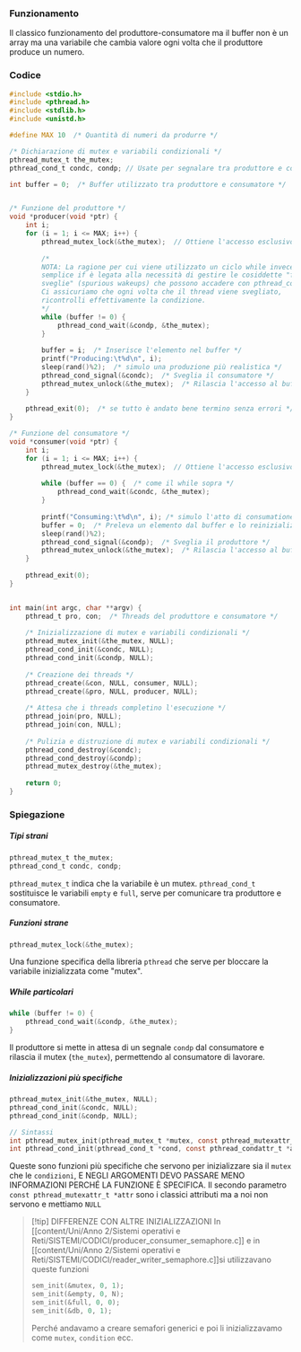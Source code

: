 ### Funzionamento
Il classico funzionamento del produttore-consumatore ma il buffer non è un array ma una variabile che cambia valore ogni volta che il produttore produce un numero.

### Codice
```c
#include <stdio.h>
#include <pthread.h>
#include <stdlib.h>
#include <unistd.h>

#define MAX 10  /* Quantità di numeri da produrre */

/* Dichiarazione di mutex e variabili condizionali */
pthread_mutex_t the_mutex;
pthread_cond_t condc, condp; // Usate per segnalare tra produttore e consumatore 

int buffer = 0;  /* Buffer utilizzato tra produttore e consumatore */


/* Funzione del produttore */
void *producer(void *ptr) {
    int i;
    for (i = 1; i <= MAX; i++) {
        pthread_mutex_lock(&the_mutex);  // Ottiene l'accesso esclusivo al buffer 
		
        /*
        NOTA: La ragione per cui viene utilizzato un ciclo while invece di un 
        semplice if è legata alla necessità di gestire le cosiddette "false 
        sveglie" (spurious wakeups) che possono accadere con pthread_cond_wait. 
        Ci assicuriamo che ogni volta che il thread viene svegliato, 
        ricontrolli effettivamente la condizione.
        */
        while (buffer != 0) {
            pthread_cond_wait(&condp, &the_mutex);
        }
		
        buffer = i;  /* Inserisce l'elemento nel buffer */
        printf("Producing:\t%d\n", i);
        sleep(rand()%2);  /* simulo una produzione più realistica */
        pthread_cond_signal(&condc);  /* Sveglia il consumatore */
        pthread_mutex_unlock(&the_mutex);  /* Rilascia l'accesso al buffer */
    }
	
    pthread_exit(0);  /* se tutto è andato bene termino senza errori */
}

/* Funzione del consumatore */
void *consumer(void *ptr) {
    int i;
    for (i = 1; i <= MAX; i++) {
        pthread_mutex_lock(&the_mutex);  // Ottiene l'accesso esclusivo al buffer
		
        while (buffer == 0) {  /* come il while sopra */ 
            pthread_cond_wait(&condc, &the_mutex);
        }
		
        printf("Consuming:\t%d\n", i); /* simulo l'atto di consumatione */
        buffer = 0;  /* Preleva un elemento dal buffer e lo reinizializza */
        sleep(rand()%2);
        pthread_cond_signal(&condp);  /* Sveglia il produttore */
        pthread_mutex_unlock(&the_mutex);  /* Rilascia l'accesso al buffer */
    }
	
    pthread_exit(0);
}


int main(int argc, char **argv) {
    pthread_t pro, con;  /* Threads del produttore e consumatore */
	
    /* Inizializzazione di mutex e variabili condizionali */
    pthread_mutex_init(&the_mutex, NULL);
    pthread_cond_init(&condc, NULL);
    pthread_cond_init(&condp, NULL);
	
    /* Creazione dei threads */
    pthread_create(&con, NULL, consumer, NULL);
    pthread_create(&pro, NULL, producer, NULL);
	
    /* Attesa che i threads completino l'esecuzione */
    pthread_join(pro, NULL);
    pthread_join(con, NULL);
	
    /* Pulizia e distruzione di mutex e variabili condizionali */
    pthread_cond_destroy(&condc);
    pthread_cond_destroy(&condp);
    pthread_mutex_destroy(&the_mutex);
	
    return 0;
}

```


### Spiegazione
##### Tipi strani
```c
pthread_mutex_t the_mutex;
pthread_cond_t condc, condp;  
```
`pthread_mutex_t` indica che la variabile è un mutex.
`pthread_cond_t` sostituisce le variabili `empty` e `full`, serve per comunicare tra produttore e consumatore.

##### Funzioni strane
```c
pthread_mutex_lock(&the_mutex);
```
Una funzione specifica della libreria `pthread` che serve per bloccare la variabile inizializzata come "mutex".

##### While particolari
```c
while (buffer != 0) {
    pthread_cond_wait(&condp, &the_mutex);
}
```
Il produttore si mette in attesa di un segnale `condp` dal consumatore e rilascia il mutex (`the_mutex`), permettendo al consumatore di lavorare.


##### Inizializzazioni più specifiche
```c
pthread_mutex_init(&the_mutex, NULL);
pthread_cond_init(&condc, NULL);
pthread_cond_init(&condp, NULL);

// Sintassi
int pthread_mutex_init(pthread_mutex_t *mutex, const pthread_mutexattr_t *attr);
int pthread_cond_init(pthread_cond_t *cond, const pthread_condattr_t *attr);
```
Queste sono funzioni più specifiche che servono per inizializzare sia il `mutex` che le `condizioni`, E NEGLI ARGOMENTI DEVO PASSARE MENO INFORMAZIONI PERCHÉ LA FUNZIONE È SPECIFICA.
Il secondo parametro `const pthread_mutexattr_t *attr` sono i classici attributi ma a noi non servono e mettiamo `NULL`

>[!tip] DIFFERENZE CON ALTRE INIZIALIZZAZIONI
>In [[content/Uni/Anno 2/Sistemi operativi e Reti/SISTEMI/CODICI/producer_consumer_semaphore.c]] e in [[content/Uni/Anno 2/Sistemi operativi e Reti/SISTEMI/CODICI/reader_writer_semaphore.c]]si utilizzavano queste funzioni
>```c
>sem_init(&mutex, 0, 1);
>sem_init(&empty, 0, N);
>sem_init(&full, 0, 0);
>sem_init(&db, 0, 1);
>```
>Perché andavamo a creare semafori generici e poi li inizializzavamo come `mutex`, `condition` ecc.
